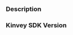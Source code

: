 ### Description
<!-- Describe the issue. -->

### Kinvey SDK Version
<!-- Check whether this is still an issue in the most recent release -->
